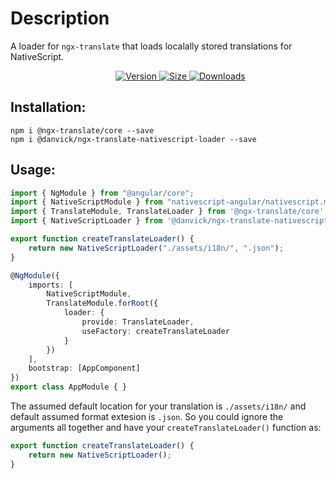 # Description
A loader for `ngx-translate` that loads localally stored translations for NativeScript.
<dir align ="center">
<a href="https://www.npmjs.com/package/@danvick/ngx-translate-nativescript-loader">
    <img src="https://img.shields.io/npm/v/@danvick/ngx-translate-nativescript-loader?logo=npm&style=for-the-badge" alt="Version">
</a>
<a href="https://www.npmjs.com/package/@danvick/ngx-translate-nativescript-loader">
	<img src="https://img.shields.io/bundlephobia/min/@danvick/ngx-translate-nativescript-loader?color=red&label=SIZE&logo=npm&style=for-the-badge", alt="Size">
</a>
<a href="https://www.npmjs.com/package/@danvick/ngx-translate-nativescript-loader">
<img src="https://img.shields.io/npm/dw/@danvick/ngx-translate-nativescript-loader?logo=npm&style=for-the-badge", alt="Downloads">
</a>
</dir>

## Installation:

 ```
npm i @ngx-translate/core --save
npm i @danvick/ngx-translate-nativescript-loader --save
 ```

## Usage:
```ts
import { NgModule } from "@angular/core";
import { NativeScriptModule } from "nativescript-angular/nativescript.module";
import { TranslateModule, TranslateLoader } from '@ngx-translate/core';
import { NativeScriptLoader } from '@danvick/ngx-translate-nativescript-loader';

export function createTranslateLoader() {
    return new NativeScriptLoader("./assets/i18n/", ".json");
}

@NgModule({
	imports: [
		NativeScriptModule,
		TranslateModule.forRoot({
			loader: {
				provide: TranslateLoader,
				useFactory: createTranslateLoader
			}
		})
	],
	bootstrap: [AppComponent]
})
export class AppModule { }
```

The assumed default location for your translation is `./assets/i18n/` and default assumed format extesion is `.json`. 
So you could ignore the arguments all together and have your `createTranslateLoader()` function as:

```ts
export function createTranslateLoader() {
    return new NativeScriptLoader();
}
```